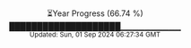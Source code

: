 <p align="center">
⏳Year Progress (66.74 %) <br>
████████████████████▁▁▁▁▁▁▁▁▁▁ <br>
<sub>Updated: Sun, 01 Sep 2024 06:27:34 GMT</sub>
</p>

